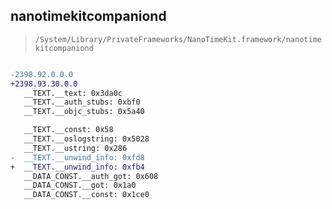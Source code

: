 ## nanotimekitcompaniond

> `/System/Library/PrivateFrameworks/NanoTimeKit.framework/nanotimekitcompaniond`

```diff

-2398.92.0.0.0
+2398.93.30.0.0
   __TEXT.__text: 0x3da0c
   __TEXT.__auth_stubs: 0xbf0
   __TEXT.__objc_stubs: 0x5a40

   __TEXT.__const: 0x58
   __TEXT.__oslogstring: 0x5028
   __TEXT.__ustring: 0x286
-  __TEXT.__unwind_info: 0xfd8
+  __TEXT.__unwind_info: 0xfb4
   __DATA_CONST.__auth_got: 0x608
   __DATA_CONST.__got: 0x1a0
   __DATA_CONST.__const: 0x1ce0

```
